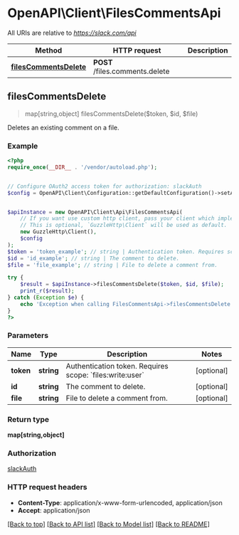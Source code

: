 # OpenAPI\Client\FilesCommentsApi

All URIs are relative to *https://slack.com/api*

Method | HTTP request | Description
------------- | ------------- | -------------
[**filesCommentsDelete**](FilesCommentsApi.md#filesCommentsDelete) | **POST** /files.comments.delete | 



## filesCommentsDelete

> map[string,object] filesCommentsDelete($token, $id, $file)



Deletes an existing comment on a file.

### Example

```php
<?php
require_once(__DIR__ . '/vendor/autoload.php');


// Configure OAuth2 access token for authorization: slackAuth
$config = OpenAPI\Client\Configuration::getDefaultConfiguration()->setAccessToken('YOUR_ACCESS_TOKEN');


$apiInstance = new OpenAPI\Client\Api\FilesCommentsApi(
    // If you want use custom http client, pass your client which implements `GuzzleHttp\ClientInterface`.
    // This is optional, `GuzzleHttp\Client` will be used as default.
    new GuzzleHttp\Client(),
    $config
);
$token = 'token_example'; // string | Authentication token. Requires scope: `files:write:user`
$id = 'id_example'; // string | The comment to delete.
$file = 'file_example'; // string | File to delete a comment from.

try {
    $result = $apiInstance->filesCommentsDelete($token, $id, $file);
    print_r($result);
} catch (Exception $e) {
    echo 'Exception when calling FilesCommentsApi->filesCommentsDelete: ', $e->getMessage(), PHP_EOL;
}
?>
```

### Parameters


Name | Type | Description  | Notes
------------- | ------------- | ------------- | -------------
 **token** | **string**| Authentication token. Requires scope: &#x60;files:write:user&#x60; | [optional]
 **id** | **string**| The comment to delete. | [optional]
 **file** | **string**| File to delete a comment from. | [optional]

### Return type

**map[string,object]**

### Authorization

[slackAuth](../../README.md#slackAuth)

### HTTP request headers

- **Content-Type**: application/x-www-form-urlencoded, application/json
- **Accept**: application/json

[[Back to top]](#) [[Back to API list]](../../README.md#documentation-for-api-endpoints)
[[Back to Model list]](../../README.md#documentation-for-models)
[[Back to README]](../../README.md)

